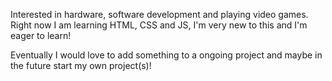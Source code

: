 <!--- 
- 👋 Hi, I’m @Moopey1
- 👀 I’m interested in ...
- 🌱 I’m currently learning ...
- 💞️ I’m looking to collaborate on ...
- 📫 How to reach me ...
--->

<!---
Moopey1/Moopey1 is a ✨ special ✨ repository because its `README.md` (this file) appears on your GitHub profile.
You can click the Preview link to take a look at your changes.
--->
Interested in hardware, software development and playing video games.
Right now I am learning HTML, CSS and JS, I'm very new to this and I'm eager to learn!

Eventually I would love to add something to a ongoing project and maybe in the future start my own project(s)!


